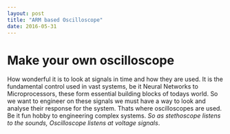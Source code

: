 ```yaml
---
layout: post
title: "ARM based Oscilloscope"
date: 2016-05-31
---
```


Make your own oscilloscope
=========================
How wonderful it is to look at signals in time and how they are used. It is the fundamental control used in vast systems, be it Neural Networks to Microprocessors, these form essential building blocks of todays world.
So we want to engineer on these signals we must have a way to look and analyse their response for the system. Thats where oscilloscopes are used. Be it fun hobby to engineering complex systems.
_So as stethoscope listens to the sounds, Oscilloscope listens at voltage signals_.

